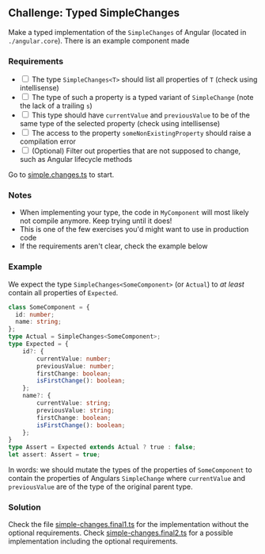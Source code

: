 ## Challenge: Typed SimpleChanges

Make a typed implementation of the `SimpleChanges` of Angular (located in `./angular.core`).
There is an example component made 

### Requirements

* <input type="checkbox"> The type `SimpleChanges<T>` should list all properties of `T` (check using intellisense)
* <input type="checkbox"> The type of such a property is a typed variant of `SimpleChange` (note the lack of a trailing `s`)
* <input type="checkbox"> This type should have `currentValue` and `previousValue` to be of the same type of the selected property (check using intellisense)
* <input type="checkbox"> The access to the property `someNonExistingProperty` should raise a compilation error
* <input type="checkbox"> (Optional) Filter out properties that are not supposed to change, such as Angular lifecycle methods

Go to [simple.changes.ts](./simple-changes.ts) to start.

### Notes

* When implementing your type, the code in `MyComponent` will most likely not compile anymore. Keep trying until it does!
* This is one of the few exercises you'd might want to use in production code
* If the requirements aren't clear, check the example below

### Example

We expect the type `SimpleChanges<SomeComponent>` (or `Actual`) to *at least* contain all properties of `Expected`.

```ts
class SomeComponent = {
  id: number;
  name: string;
};
type Actual = SimpleChanges<SomeComponent>;
type Expected = {
    id?: {
        currentValue: number;
        previousValue: number;
        firstChange: boolean;
        isFirstChange(): boolean;
    };
    name?: {
        currentValue: string;
        previousValue: string;
        firstChange: boolean;
        isFirstChange(): boolean;
    };
}
type Assert = Expected extends Actual ? true : false;
let assert: Assert = true;
```

In words: we should mutate the types of the properties of `SomeComponent` to contain the properties of Angulars `SimpleChange` where `currentValue` and `previousValue` are of the type of the original parent type.

### Solution

Check the file [simple-changes.final1.ts](./simple-changes.final1.ts) for the implementation without the optional requirements.
Check [simple-changes.final2.ts](./simple-changes.final2.ts) for a possible implementation including the optional requirements.